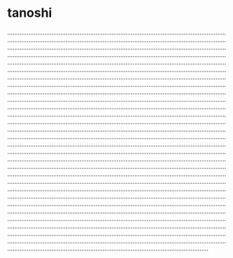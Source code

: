 # tanoshi
..............................................................................................................................................................................................................................................................................................................................................................................................................................................................................................................................................................................................................................................................................................................................................................................................................................................................................................................................................................................................................................................................................................................................................................................................................................................................................................................................................................................................................................................................................................................................................................................................................................................................................................................................................................................................................................................................................................................................................................................................................................................................................................................................................................................................................................................................................................................................................................................................................................................................................................................................................................................................................................................................................................................................................................................................................................................................................................................................................................................................................................................................................................................................................................................................................................................................................................................................................................................................................................................................................................................................................................................................................................................................................................................................................................................................................................................................